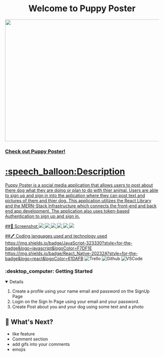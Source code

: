 <div id="header" align="center">
<h1>Welcome to Puppy Poster</h1>
<img src="https://image-ie.s3.eu-west-1.amazonaws.com/uploads/2020/08/27135057/Dog-memes.jpg" width="800" height="400">
</div>
<h3><a href="https://github.com/SeksiBoiDom/puppy-poster">Check out Puppy Poster!</h3>
<h1>:speech_balloon:Description</h1>
<p>Puppy Poster is a social media application that allows users to post about there dog what they are doing or plan to do with thier animal. Users are able to sign up and sign in into the aplication where they can post text and pictures of them and thier dog.
 This application utilizes the React Library and the MERN-Stack Infrastructure which connects the front-end and back end app development. The application also uses token-based Authentication to sign up and sign in.
</p>

##:camera_flash: Screenshot
<img src="https://i.imgur.com/23zLS47.png">
<img src="https://i.imgur.com/pB7e6W2.png">
<img src="https://i.imgur.com/bLmFYxA.png">
<img src="https://i.imgur.com/D0TiEpQ.png">
<img src="https://i.imgur.com/D0TiEpQ.png">
<img src="https://i.imgur.com/SmSG5rR.png">


##:pen: Coding languages used and technology used
https://img.shields.io/badge/JavaScript-323330?style=for-the-badge&logo=javascript&logoColor=F7DF1E
 https://img.shields.io/badge/React_Native-20232A?style=for-the-badge&logo=react&logoColor=61DAFB
![Trello](https://img.shields.io/badge/-Trello-05122A?style=flat&logo=trello)
![Github](https://img.shields.io/badge/-GitHub-05122A?style=flat&logo=github)
![VSCode](https://img.shields.io/badge/-VS_Code-05122A?style=flat&logo=visualstudio)

<h3> :desktop_computer: Getting Started</h3>
<details open>
<ol>
<li>Create a profile using your name email and password on the SignUp Page</li>
<li>Login on the Sign In Page using your email and your password.</li>
<li>Create Post about you and your dog using some text and a photo</li> 
</ol>
</details>

## :notebook: What's Next?
<ul>
<li>like feature</li>
<li>Comment section</li>
<li>add gifs into your comments</li>
<li>emojis</li>
</ul>